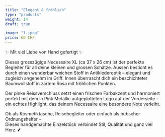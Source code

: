 ```yaml
---
title: "Elegant & fröhlich"
type: "products"
weight: 14
draft: true

image: "1.jpeg"
price: 60 CHF
---
```


✨ Mit viel Liebe von Hand gefertigt ✨

Dieses grosszügige Necessaire XL (ca 37 x 26 cm) ist der perfekte Begleiter für all deine kleinen und grossen Schätze. Aussen besticht es durch einen wunderbar weichen Stoff in Antiklederoptik – elegant und zugleich angenehm im Griff. Innen überrascht dich ein beschichteter Baumwollstoff in zartem Rosa mit fröhlichen Punkten.

Der pinke Reissverschluss setzt einen frischen Farbakzent und harmoniert perfekt mit dem in Pink Metallic aufgeplotteten Logo auf der Vorderseite – ein echtes Highlight, das deinem Necessaire eine besondere Note verleiht.

Ob als Kosmetiktasche, Reisebegleiter oder einfach als hübscher Ordnungshelfer –  
Dieses handgemachte Einzelstück verbindet Stil, Qualität und ganz viel Herz. 💕

